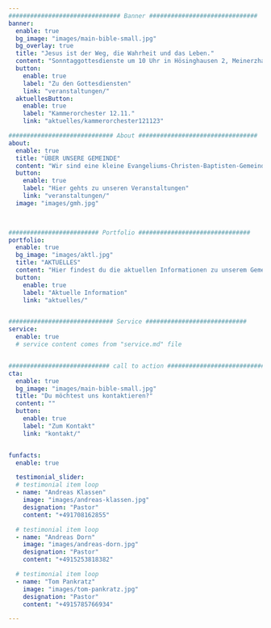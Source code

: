 ```yaml
---
############################### Banner ##############################
banner:
  enable: true
  bg_image: "images/main-bible-small.jpg"
  bg_overlay: true
  title: "Jesus ist der Weg, die Wahrheit und das Leben."
  content: "Sonntaggottesdienste um 10 Uhr in Hösinghausen 2, Meinerzhagen"
  button:
    enable: true
    label: "Zu den Gottesdiensten"
    link: "veranstaltungen/"
  aktuellesButton:
    enable: true
    label: "Kammerorchester 12.11."
    link: "aktuelles/kammerorchester121123"

############################# About #################################
about:
  enable: true
  title: "ÜBER UNSERE GEMEINDE"
  content: "Wir sind eine kleine Evangeliums-Christen-Baptisten-Gemeinde im westlichen Süden Sauerlands. Die Grundlage unseres christlichen Glaubens ist die Bibel, das Wort Gottes. Jesus Christus real zu erleben, seinem Leben nachzuahmen und ihm bald leibhaftig zu begegnen ist das Ziel unserer Gemeinschaften und unsere gläubige Hoffnung. Wir glauben, dass Gott möchte, dass alle Menschen gerettet werden, was nur durch den Glauben an den Sohn Gottes Jesus Christus möglich ist. Die Bibel sagt: Der Glaube kommt aus der Predigt (Römer 10, 17). Deshalb laden wir herzlich zu unseren Gottesdiensten ein."
  button:
    enable: true
    label: "Hier gehts zu unseren Veranstaltungen"
    link: "veranstaltungen/"
  image: "images/gmh.jpg"
  


######################### Portfolio ###############################
portfolio:
  enable: true
  bg_image: "images/aktl.jpg"
  title: "AKTUELLES"
  content: "Hier findest du die aktuellen Informationen zu unserem Gemeindeleben, anstehende Gottesdienste und Veranstaltungen."
  button:
    enable: true
    label: "Aktuelle Information"
    link: "aktuelles/"


############################# Service ############################
service:
  enable: true
  # service content comes from "service.md" file


############################ call to action ###########################
cta:
  enable: true
  bg_image: "images/main-bible-small.jpg"
  title: "Du möchtest uns kontaktieren?"
  content: ""
  button:
    enable: true
    label: "Zum Kontakt"
    link: "kontakt/"


funfacts:
  enable: true

  testimonial_slider:
  # testimonial item loop
  - name: "Andreas Klassen"
    image: "images/andreas-klassen.jpg"
    designation: "Pastor"
    content: "+491708162855"

  # testimonial item loop
  - name: "Andreas Dorn"
    image: "images/andreas-dorn.jpg"
    designation: "Pastor"
    content: "+4915253818382"

  # testimonial item loop
  - name: "Tom Pankratz"
    image: "images/tom-pankratz.jpg"
    designation: "Pastor"
    content: "+4915785766934"

---
```

